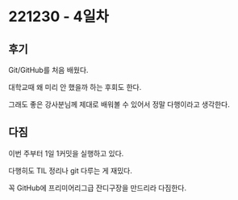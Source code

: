 # 221230 - 4일차

## 후기
Git/GitHub를 처음 배웠다.

대학교때 왜 미리 안 했을까 하는 후회도 한다.

그래도 좋은 강사분님께 제대로 배워볼 수 있어서 정말 다행이라고 생각한다.


## 다짐
이번 주부터 1일 1커밋을 실행하고 있다.

다행히도 TIL 정리나 git 다루는 게 재밌다.

꼭 GitHub에 프리미어리그급 잔디구장을 만드리라 다짐한다.